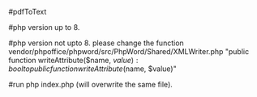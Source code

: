 #pdfToText

#php version up to 8.

#php version not upto 8.
please change the function vendor/phpoffice/phpword/src/PhpWord/Shared/XMLWriter.php
"public function writeAttribute($name, $value): bool to public function writeAttribute($name, $value)"

#run 
php index.php (will overwrite the same file).